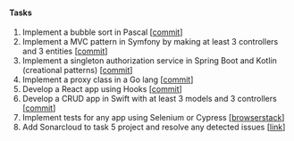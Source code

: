#### Tasks
 1. Implement a bubble sort in Pascal [[commit](https://github.com/kubeeek/object-design/commit/711a43ea404a9737965cedcc270b8f4bc78fb022)]
 2. Implement a MVC pattern in Symfony by making at least 3 controllers and 3 entities [[commit](https://github.com/kubeeek/object-design/commit/98323d6695e7358465d99b9f518ff750ac8d680f)]
 3. Implement a singleton authorization service in Spring Boot and Kotlin (creational patterns) [[commit](https://github.com/kubeeek/object-design/commit/f472c390ac554fa39cc3715c621bbabc61e57a6b)]
 4. Implement a proxy class in a Go lang [[commit](https://github.com/kubeeek/object-design/commit/6c005ac05d4309046f5e67a38d03616169938e10)]
 5. Develop a React app using Hooks [[commit](https://github.com/kubeeek/object-design/commit/5d8168204d1efad9a7d3d7bafe9ee8e423d9a103)]
 6. Develop a CRUD app in Swift with at least 3 models and 3 controllers [[commit](https://github.com/kubeeek/object-design/commit/6b1c2596ae0111139b8aba776d6bf19852637777)]
 7. Implement tests for any app using Selenium or Cypress [[browserstack](https://automate.browserstack.com/dashboard/v2/builds/494ced32565b0b1af938196178022488ae0ccf4a)]
 8. Add Sonarcloud to task 5 project and resolve any detected issues [[link](https://github.com/kubeeek/object-design/blob/main/005/README.md)]
